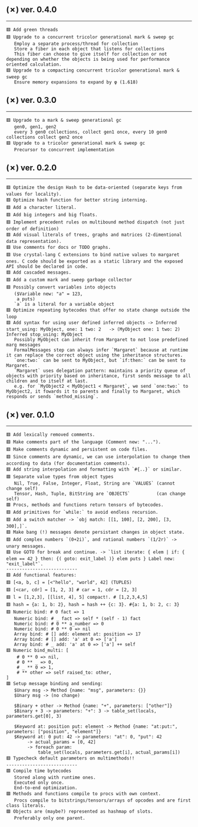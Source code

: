 ## (✗) ver. 0.4.0
-----------------
    🟥 Add green threads
    🟥 Upgrade to a concurrent tricolor generational mark & sweep gc
       Employ a separate process/thread for collection
       Store a fiber in each object that listens for collections
       This fiber can choose to give itself for collection or not depending on whether the objects is being used for performance oriented calculation.
    🟥 Upgrade to a compacting concurrent tricolor generational mark & sweep gc
       Ensure memory expansions to expand by φ (1.618)

## (✗) ver. 0.3.0
-----------------
    🟥 Upgrade to a mark & sweep generational gc
       gen0, gen1, gen2
       every 3 gen0 collections, collect gen1 once, every 10 gen0 collections collect gen2 once
    🟥 Upgrade to a tricolor generational mark & sweep gc
       Precursor to concurrent implementation

## (✗) ver. 0.2.0
-----------------
    🟥 Optimize the design Hash to be data-oriented (separate keys from values for locality).
    🟥 Optimize hash function for better string interning.
    🟥 Add a character literal.
    🟥 Add big integers and big floats.
    🟥 Implement precedent rules on multibound method dispatch (not just order of definition)
    🟥 Add visual literals of trees, graphs and matrices (2-dimentional data representation).
    🟥 Use comments for docs or TODO graphs.
    🟥 Use crystal-lang C extensions to bind native values to margaret ones. C code should be exported as a static library and the exposed API should be declared in code.
    🟥 Add cascaded messages.
    🟥 Add a custom mark and sweep garbage collector
    🟥 Possibly convert variables into objects
       ($Variable new: "a" = 123,
        a puts)
       `a` is a literal for a variable object
    🟥 Optimize repeating bytecodes that offer no state change outside the loop
    🟥 Add syntax for using user defined inferred objects -> Inferred start_using: MyObject, one: 1 two: 2   -> (MyObject one: 1 two: 2) Inferred stop_using: MyObject
       Possibly MyObject can inherit from Margaret to not lose predefined marg messages
       FormalMessages step can always infer `Margaret` because at runtime it can replace the correct object using the inheritance structures.
       `one:two:` can be sent to MyObject, but `if:then:` can be sent to Margaret.
       `Margaret` uses delegation pattern: maintains a priority queue of objects with priority based on inheritance, first sends message to all children and to itself at last.
       e.g. for `MyObject2 < MyObject1 < Margaret`, we send `one:two:` to MyObject2, it fowards it to parents and finally to Margaret, which responds or sends `method_missing`.

## (✗) ver. 0.1.0
-----------------
    🟥 Add lexically removed comments.
    🟥 Make comments part of the language (Comment new: "...").
    🟥 Make comments dynamic and persistent on code files.
    🟥 Since comments are dynamic, we can use interpolation to change them according to data (for documentation comments).
    🟥 Add string interpolation and formatting with `#{..}` or similar.
    🟩 Separate value types from object types
       Nil, True, False, Integer, Float, String are `VALUES` (cannot change self)
       Tensor, Hash, Tuple, BitString are `OBJECTS`          (can change self)
    🟩 Procs, methods and functions return tensors of bytecodes.
    🟥 Add primitives for `while:` to avoid endless recursion.
    🟥 Add a switch matcher -> `obj match: [[1, 100], [2, 200], [3, 300],]`.
    🟥 Make bang (!) messages denote persistant changes in object state.
    🟥 Add complex numbers `(0+2i)`, and rational numbers `(1/2r)` -> unary messages.
    🟥 Use GOTO for break and continue. -> `list iterate: { elem | if: { elem == 42 } then: {( goto: exit_label )} elem puts } Label new: "exit_label"`.
    ---------------------------
    🟥 Add functional features:
    🟥 [<a, b, c] = [<"hello", "world", 42] (TUPLES)
    🟥 [<car, cdr] = [1, 2, 3] # car = 1, cdr = [2, 3]
    🟥 l = [1,2,3], [[list, 4], 5] compact!. # [1,2,3,4,5]
    🟥 hash = {a: 1, b: 2}, hash = hash ++ {c: 3}. #{a: 1, b: 2, c: 3}
    🟥 Numeric bind: # 0 fact => 1
       Numeric bind: # _ fact => self * (self - 1) fact
       Numeric bind: # 0 ** a_number => 0
       Numeric bind: # 0 ** 0 => nil
       Array bind: # [] add: element at: position => 17
       Array bind: # [] add: 'a' at 0 => ['a']
       Array bind: # _ add: 'a' at 0 => ['a'] ++ self
    🟥 Numeric bind_multi: [
        # 0 ** 0 => nil,
        # 0 ** _ => 0,
        # _ ** 0 => 1,
        # ** other => self raised_to: other,
    ]
    🟩 Setup message binding and sending:
       $Unary msg -> Method {name: "msg", parameters: {}}
       $Unary msg -> (no change)

       $Binary + other -> Method {name: "+", parameters: ["other"]}
       $Binary + 3 -> parameters: "+": 3 -> table_set(locals, parameters.get[0], 3)

       $Keyword at: position put: element -> Method {name: "at:put:", parameters: ["position", "element"]}
       $Keyword at: 0 put: 42 -> parameters: "at": 0, "put": 42
            -> actual_params = [0, 42]
            -> foreach param:
                table_set(locals, parameters.get[i], actual_params[i])
    🟥 Typecheck default parameters on multimethods!!
    ---------------------------
    🟩 Compile time bytecodes
       Stored along with runtime ones.
       Executed only once.
       End-to-end optimization.
    🟩 Methods and functions compile to procs with own context.
       Procs compile to bitstrings/tensors/arrays of opcodes and are first class literals.
    🟩 Objects are (maybe?) represented as hashmap of slots.
       Preferably only one parent.
